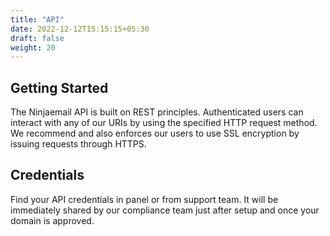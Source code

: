 ```yaml
---
title: "API"
date: 2022-12-12T15:15:15+05:30
draft: false
weight: 20
---
```


## Getting Started

The Ninjaemail API is built on REST principles. Authenticated users can interact with any of our URIs by using the specified HTTP request method. We recommend and also enforces our users to use SSL encryption by issuing requests through HTTPS.

## Credentials

Find your API credentials in panel or from support team. It will be immediately shared by our compliance team just after setup and once your domain is approved. 
